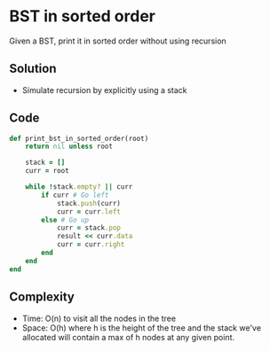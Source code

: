 # BST in sorted order
Given a BST, print it in sorted order without using recursion

## Solution
- Simulate recursion by explicitly using a stack

## Code
```ruby
def print_bst_in_sorted_order(root)
    return nil unless root

    stack = []
    curr = root

    while !stack.empty? || curr
        if curr # Go left
            stack.push(curr)
            curr = curr.left
        else # Go up
            curr = stack.pop
            result << curr.data
            curr = curr.right
        end
    end
end
```

## Complexity
- Time: O(n) to visit all the nodes in the tree
- Space: O(h) where h is the height of the tree and the stack we've allocated will contain a max of
  h nodes at any given point.
